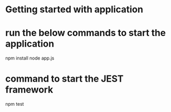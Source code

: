 # Getting started with application

# run the below commands to start the application

npm install
node app.js


# command to start the JEST framework
npm test
